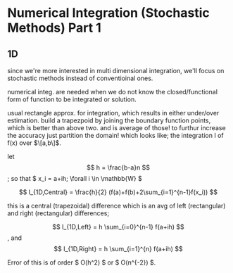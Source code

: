 # Numerical Integration (Stochastic Methods) Part 1

## 1D

since we're more interested in multi dimensional integration, we'll focus on stochastic methods instead of conventioinal ones.

numerical integ. are needed when we do not know the closed/functional form of function to be integrated or solution.

usual rectangle approx. for integration, which results in either under/over estimation.
build a trapezpoid by joining the boundary function points, which is better than above two. and is average of those!
to furthur increase the accuracy just partition the domain! which looks like;
the integration I of f(x) over $\[a,b\]$.

let $$ h = \frac{b-a}n $$; so that $ x_i = a+ih; \forall i \in \mathbb{W} $

$$ I_{1D,Central} = \frac{h}{2} (f(a)+f(b)+2\sum_{i=1}^{n-1}f(x_i)) $$

this is a central (trapezoidal) difference which is an avg of left (rectangular) and right (rectangular) differences;

$$ I_{1D,Left} = h \sum_{i=0}^{n-1} f(a+ih) $$, and $$ I_{1D,Right} = h \sum_{i=1}^{n} f(a+ih) $$

Error of this is of order $ O(h^2) $ or $ O(n^{-2}) $.